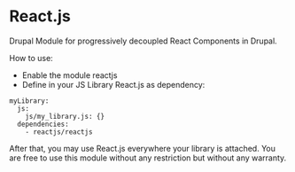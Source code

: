 # React.js

Drupal Module for progressively decoupled React Components in Drupal. 

How to use:
- Enable the module reactjs
- Define in your JS Library React.js as dependency:

```
myLibrary:
  js:
    js/my_library.js: {}
  dependencies:
    - reactjs/reactjs
```

After that, you may use React.js everywhere your library is attached.
You are free to use this module without any restriction but without any warranty.
